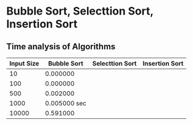# Bubble Sort, Selecttion Sort, Insertion Sort
## Time analysis of Algorithms

| Input Size | Bubble Sort  | Selecttion Sort | Insertion Sort |
|------------|--------------|-----------------|----------------|
| 10         | 0.000000     |                 |                |
| 100        | 0.000000     |                 |                |
| 500        | 0.002000     |                 |                |
| 1000       | 0.005000 sec |                 |                |
| 10000      | 0.591000     |                 |                |